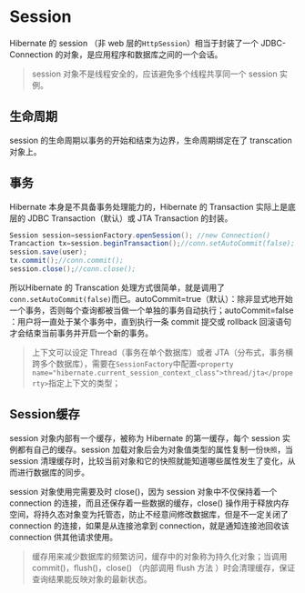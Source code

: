 # Session

Hibernate 的 session （非 web 层的`HttpSession`）相当于封装了一个 JDBC-Connection 的对象，是应用程序和数据库之间的一个会话。

> session 对象不是线程安全的，应该避免多个线程共享同一个 session 实例。

## 生命周期

session 的生命周期以事务的开始和结束为边界，生命周期绑定在了 transcation 对象上。

## 事务

Hibernate 本身是不具备事务处理能力的，Hibernate 的 Transaction 实际上是底层的 JDBC Transaction（默认）或 JTA Transaction 的封装。

```java
Session session=sessionFactory.openSession(); //new Connection()
Trancaction tx=session.beginTransaction();//conn.setAutoCommit(false);
session.save(user);
tx.commit();//conn.commit();
session.close();//conn.close();
```

所以Hibernate 的 Transcation 处理方式很简单，就是调用了`conn.setAutoCommit(false)`而已。autoCommit=true（默认）：除非显式地开始一个事务，否则每个查询都被当做一个单独的事务自动执行；autoCommit=false ：用户将一直处于某个事务中，直到执行一条 commit 提交或 rollback 回滚语句才会结束当前事务并开启一个新的事务。

> 上下文可以设定 Thread（事务在单个数据库）或者 JTA（分布式，事务横跨多个数据库），需要在`SessionFactory`中配置`<property name="hibernate.current_session_context_class">thread/jta</property>`指定上下文的类型；

## Session缓存

session 对象内部有一个缓存，被称为 Hibernate 的第一缓存，每个 session 实例都有自己的缓存。session 加载对象后会为对象值类型的属性复制一份`快照`，当 session 清理缓存时，比较当前对象和它的快照就能知道哪些属性发生了变化，从而进行数据库的同步。

session 对象使用完需要及时 close()，因为 session 对象中不仅保持着一个 connection 的连接，而且还保存着一些数据的缓存，close() 操作用于释放内存空间，将持久态对象变为托管态，防止不经意间修改数据库，但是不一定关闭了connection 的连接，如果是从连接池拿到 connection，就是通知连接池回收该 connection 供其他请求使用。

> 缓存用来减少数据库的频繁访问，缓存中的对象称为持久化对象；当调用 commit()，flush()，close() （内部调用 flush 方法 ）时会清理缓存，保证查询结果能反映对象的最新状态。